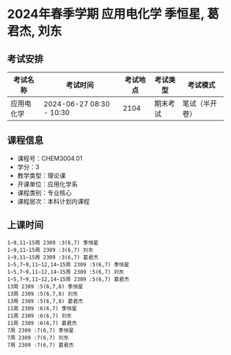 # 2024年春季学期 应用电化学 季恒星, 葛君杰, 刘东




## 考试安排

| 考试名称 | 考试时间 | 考试地点 | 考试类型 | 考试模式 |
| -------- | -------- | -------- | -------- | -------- |
| 应用电化学 | 2024-06-27 08:30 - 10:30 | 2104 | 期末考试 | 笔试（半开卷） |





## 课程信息

- 课程号：CHEM3004.01
- 学分：3
- 教学类型：理论课
- 开课单位：应用化学系
- 课程类别：专业核心
- 课程层次：本科计划内课程

## 上课时间

```
1~9,11~15周 2309 :3(6,7) 季恒星
1~9,11~15周 2309 :3(6,7) 刘东
1~9,11~15周 2309 :3(6,7) 葛君杰
1~5,7~9,11~12,14~15周 2309 :5(6,7) 季恒星
1~5,7~9,11~12,14~15周 2309 :5(6,7) 刘东
1~5,7~9,11~12,14~15周 2309 :5(6,7) 葛君杰
13周 2309 :5(6,7,8) 季恒星
13周 2309 :5(6,7,8) 刘东
13周 2309 :5(6,7,8) 葛君杰
11周 2309 :6(6,7) 季恒星
11周 2309 :6(6,7) 刘东
11周 2309 :6(6,7) 葛君杰
7周 2309 :7(6,7) 季恒星
7周 2309 :7(6,7) 刘东
7周 2309 :7(6,7) 葛君杰
```

